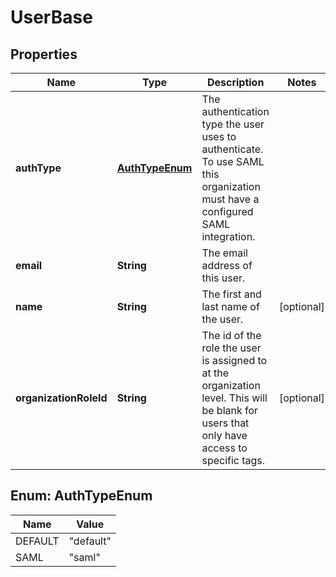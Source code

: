 
# UserBase

## Properties
Name | Type | Description | Notes
------------ | ------------- | ------------- | -------------
**authType** | [**AuthTypeEnum**](#AuthTypeEnum) | The authentication type the user uses to authenticate. To use SAML this organization must have a configured SAML integration. | 
**email** | **String** | The email address of this user. | 
**name** | **String** | The first and last name of the user. |  [optional]
**organizationRoleId** | **String** | The id of the role the user is assigned to at the organization level. This will be blank for users that only have access to specific tags. |  [optional]


<a name="AuthTypeEnum"></a>
## Enum: AuthTypeEnum
Name | Value
---- | -----
DEFAULT | &quot;default&quot;
SAML | &quot;saml&quot;



